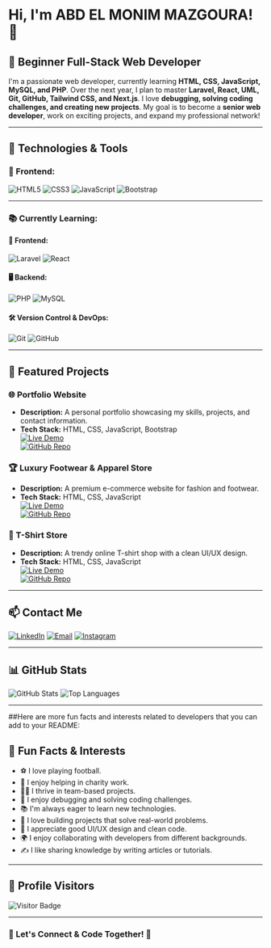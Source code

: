 # Hi, I'm ABD EL MONIM MAZGOURA! 👋

## 🌟 Beginner Full-Stack Web Developer

I'm a passionate web developer, currently learning **HTML, CSS, JavaScript, MySQL, and PHP**. Over the next  year, I plan to master **Laravel, React, UML, Git, GitHub, Tailwind CSS, and Next.js**. I love **debugging, solving coding challenges, and creating new projects**. My goal is to become a **senior web developer**, work on exciting projects, and expand my professional network!

---

## 🚀 Technologies & Tools

### 🚀 Frontend:
![HTML5](https://img.shields.io/badge/-HTML5-E34F26?style=for-the-badge&logo=html5&logoColor=white)
![CSS3](https://img.shields.io/badge/-CSS3-1572B6?style=for-the-badge&logo=css3)
![JavaScript](https://img.shields.io/badge/-JavaScript-F7DF1E?style=for-the-badge&logo=javascript&logoColor=black)
![Bootstrap](https://img.shields.io/badge/-Bootstrap-563D7C?style=for-the-badge&logo=bootstrap)

---

### 📚 Currently Learning:

#### 🎨 Frontend:
![Laravel](https://img.shields.io/badge/-Laravel-FF2D20?style=for-the-badge&logo=laravel&logoColor=white)
![React](https://img.shields.io/badge/-React-61DAFB?style=for-the-badge&logo=react&logoColor=black)

#### 🖥️ Backend:
![PHP](https://img.shields.io/badge/-PHP-777BB4?style=for-the-badge&logo=php)
![MySQL](https://img.shields.io/badge/-MySQL-4479A1?style=for-the-badge&logo=mysql&logoColor=white)

#### 🛠️ Version Control & DevOps:
![Git](https://img.shields.io/badge/-Git-F05032?style=for-the-badge&logo=git&logoColor=white)
![GitHub](https://img.shields.io/badge/-GitHub-181717?style=for-the-badge&logo=github)


---

## 📌 Featured Projects

### 🌐 Portfolio Website
- **Description:** A personal portfolio showcasing my skills, projects, and contact information.
- **Tech Stack:** HTML, CSS, JavaScript, Bootstrap  
[![Live Demo](https://img.shields.io/badge/-Live%20Demo-blue?style=for-the-badge)](https://abde777.github.io/PORTFOLIOO/PORTF%20ABDE/PORTFOLIO.html)  
[![GitHub Repo](https://img.shields.io/badge/-GitHub%20Repo-grey?style=for-the-badge)](#)

### 🏆 Luxury Footwear & Apparel Store
- **Description:** A premium e-commerce website for fashion and footwear.
- **Tech Stack:** HTML, CSS, JavaScript  
[![Live Demo](https://img.shields.io/badge/-Live%20Demo-blue?style=for-the-badge)](https://abde777.github.io/tp/)  
[![GitHub Repo](https://img.shields.io/badge/-GitHub%20Repo-grey?style=for-the-badge)](#)

### 👕 T-Shirt Store
- **Description:** A trendy online T-shirt shop with a clean UI/UX design.
- **Tech Stack:** HTML, CSS, JavaScript  
[![Live Demo](https://img.shields.io/badge/-Live%20Demo-blue?style=for-the-badge)](https://abde777.github.io/SITE2/1stproject/home.html)  
[![GitHub Repo](https://img.shields.io/badge/-GitHub%20Repo-grey?style=for-the-badge)](#)

---

## 📫 Contact Me
[![LinkedIn](https://img.shields.io/badge/LinkedIn-%230077B5.svg?style=for-the-badge&logo=linkedin&logoColor=white)](https://www.linkedin.com/in/abd-el-monim-mazgoura-607b71277/)
[![Email](https://img.shields.io/badge/Email-D14836.svg?style=for-the-badge&logo=gmail&logoColor=white)](mailto:mazgouraabdalmounim@gmail.com)
[![Instagram](https://img.shields.io/badge/Instagram-%23E4405F.svg?style=for-the-badge&logo=instagram&logoColor=white)](https://www.instagram.com/techmo_x/)

---

## 📊 GitHub Stats
![GitHub Stats](https://github-readme-stats.vercel.app/api?username=abde777&show_icons=true&theme=tokyonight)
![Top Languages](https://github-readme-stats.vercel.app/api/top-langs/?username=abde777&layout=compact&theme=tokyonight)

---

##Here are more fun facts and interests related to developers that you can add to your README:  

## 🎯 Fun Facts & Interests  
- ⚽ I love playing football.  
- 🤝 I enjoy helping in charity work.  
- 👨‍💻 I thrive in team-based projects.  
- 🐛 I enjoy debugging and solving coding challenges.  
- 📚 I'm always eager to learn new technologies.  
- 🚀 I love building projects that solve real-world problems.  
- 🎨 I appreciate good UI/UX design and clean code.  
- 🌍 I enjoy collaborating with developers from different backgrounds.  
- ✍️ I like sharing knowledge by writing articles or tutorials.  

---

## 👀 Profile Visitors
![Visitor Badge](https://visitor-badge.laobi.icu/badge?page_id=abde777)

---

### 🚀 Let's Connect & Code Together! 🚀
